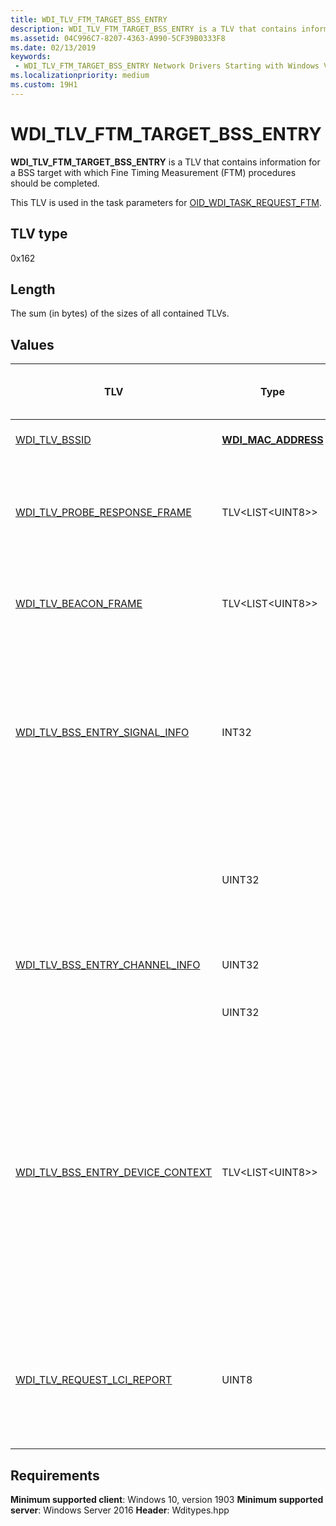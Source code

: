 ```yaml
---
title: WDI_TLV_FTM_TARGET_BSS_ENTRY
description: WDI_TLV_FTM_TARGET_BSS_ENTRY is a TLV that contains information for a BSS target with which Fine Timing Measurement (FTM) procedures should be completed.
ms.assetid: 04C996C7-8207-4363-A990-5CF39B0333F8
ms.date: 02/13/2019
keywords:
 - WDI_TLV_FTM_TARGET_BSS_ENTRY Network Drivers Starting with Windows Vista
ms.localizationpriority: medium
ms.custom: 19H1
---
```


# WDI_TLV_FTM_TARGET_BSS_ENTRY

**WDI_TLV_FTM_TARGET_BSS_ENTRY** is a TLV that contains information for a BSS target with which Fine Timing Measurement (FTM) procedures should be completed. 

This TLV is used in the task parameters for [OID_WDI_TASK_REQUEST_FTM](oid-wdi-task-request-ftm.md).

## TLV type

0x162

## Length

The sum (in bytes) of the sizes of all contained TLVs.

## Values

| TLV | Type | Multiple TLV instances allowed | Optional | Description |
| --- | --- | --- | --- | --- |
| [WDI_TLV_BSSID](wdi-tlv-bssid.md) | [**WDI_MAC_ADDRESS**](https://docs.microsoft.com/windows-hardware/drivers/ddi/dot11wdi/ns-dot11wdi-_wdi_mac_address) |   |   | The BSSID of the target BSS. |
| [WDI_TLV_PROBE_RESPONSE_FRAME](wdi-tlv-probe-response-frame.md) | TLV\<LIST\<UINT8>> |   | X | The probe response frame. If no probe response has been received, this field is empty. |
| [WDI_TLV_BEACON_FRAME](wdi-tlv-beacon-frame.md) | TLV\<LIST\<UINT8>> |   | X | The beacon frame. If no beacon has been received, this field is empty. |
| [WDI_TLV_BSS_ENTRY_SIGNAL_INFO](wdi-tlv-bss-entry-signal-info.md) | INT32 |   |   | The received signal strength indicator (RSSI) value of the beacon or probe response from the peer. This is in units of decibels referenced to 1.0 milliwatts (dBm). |
|  | UINT32 |   |   | The link quality value ranging from 0 through 100. A value of 100 specifies the highest link quality. |
| [WDI_TLV_BSS_ENTRY_CHANNEL_INFO](wdi-tlv-bss-entry-channel-info.md) | UINT32 |   |   | The logical channel number of the target BSS. |
|   | UINT32 |   |   | The Band ID of the target BSS. |
| [WDI_TLV_BSS_ENTRY_DEVICE_CONTEXT](wdi-tlv-bss-entry-device-context.md) | TLV\<LIST\<UINT8>> |  |  | IHV component-provided context data about this peer. This can be usd to store per-BSS entry state that the IHV component wants to maintain. To avoid lifetime management issues, the IHV component must not use pointers in this field. |
| [WDI_TLV_REQUEST_LCI_REPORT](wdi-tlv-request-lci-report.md) | UINT8 |   |   | Possible values: <ul><li>0: LCI report not needed.</li><li>1: LCI report should be requested.</li></ul> |

## Requirements

**Minimum supported client**: Windows 10, version 1903
**Minimum supported server**: Windows Server 2016
**Header**: Wditypes.hpp
